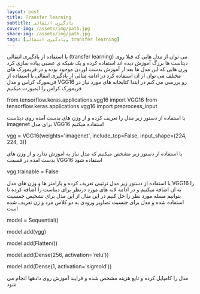 ```yaml
---
layout: post
title: Transfer learning
subtitle: یادگیری انتقالی
cover-img: /assets/img/path.jpg
share-img: /assets/img/path.jpg
tags: [یادگیری انتقالی, transfer learning]
---
```


با استفاده از یادگیری انتقالی 
(transfer learning) 
می توان از مدل هایی که قبلا روی دیتاست ها برزگ آموزش دیده اند استفاده کرده و یک شبکه ی عصبی پیاده سازی کرد وزن هایی که این مدل ها بعد از 
آموزش بدست اوردن موجود بوده و در فریمورک های مختلف می توان از ان استفاده کرد در ادامه مثالی از یادگیری انتقالی با استفاده از فریمورک کراس و مدل 
VGG16
رو بررسی می کنم 
در ابتدا کتابخانه های مورد نیاز در فریمورک کراس را ایمپورت میکنیم 


from tensorflow.keras.applications.vgg16 import VGG16
from tensorflow.keras.applications.vgg16 import preprocess_input

با استفاده از دستور زیر مدل را تعریف کرده و از وزن های بدست آمده روی دیتاست 
imagenet
برای مدل 
VGG16
استفاده میکنیم 


vgg = VGG16(weights='imagenet', include_top=False, input_shape=(224, 224, 3))

با استفاده از دستور زیر مشخص میکنیم که مدل نیاز به اموزش ندارد و از وزن های بدست امده در قسمت 
VGG16
استفاده شود 

vgg.trainable = False

با استفاده از دستور زیر مدل  ترتیبی تعریف کرده و پارامتر ها و وزن های مدل 
VGG16 
را به ان اضافه میکنیم  و در ادامه لایه های مورد درنظر برای دیتاست را اضافه کرده تا بتوانیم مسله مورد نظر را حل کنیم
در این مثال از این مدل برای تشخیص جمسیت استفاده شده و مدل برای جنسیت تصاویر ورودی به دو کلاس مرد و زن تعریف شده است

 
model = Sequential()

model.add(vgg)

model.add(Flatten())

model.add(Dense(256, activation='relu'))

model.add(Dense(1, activation='sigmoid'))


مدل را کامپایل کرده و تابع هزینه مشخص شده و فرایند آموزش روی دادهها انجام می شود 
